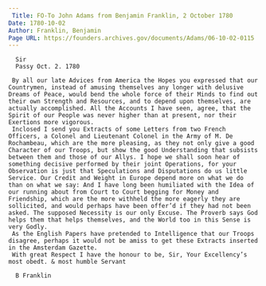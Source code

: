 ```yaml
---
 Title: FO-To John Adams from Benjamin Franklin, 2 October 1780
Date: 1780-10-02
Author: Franklin, Benjamin
Page URL: https://founders.archives.gov/documents/Adams/06-10-02-0115
---
```


     
      Sir
      Passy Oct. 2. 1780
     
     By all our late Advices from America the Hopes you expressed that our Countrymen, instead of amusing themselves any longer with delusive Dreams of Peace, would bend the whole force of their Minds to find out their own Strength and Resources, and to depend upon themselves, are actually accomplished. All the Accounts I have seen, agree, that the Spirit of our People was never higher than at present, nor their Exertions more vigorous.
     Inclosed I send you Extracts of some Letters from two French Officers, a Colonel and Lieutenant Colonel in the Army of M. De Rochambeau, which are the more pleasing, as they not only give a good Character of our Troops, but show the good Understanding that subsists between them and those of our Allys. I hope we shall soon hear of something decisive performed by their joint Operations, for your Observation is just that Speculations and Disputations do us little Service. Our Credit and Weight in Europe depend more on what we do than on what we say: And I have long been humiliated with the Idea of our running about from Court to Court begging for Money and Friendship, which are the more withheld the more eagerly they are sollicited, and would perhaps have been offer’d if they had not been asked. The supposed Necessity is our only Excuse. The Proverb says God helps them that helps themselves, and the World too in this Sense is very Godly.
     As the English Papers have pretended to Intelligence that our Troops disagree, perhaps it would not be amiss to get these Extracts inserted in the Amsterdam Gazette.
     With great Respect I have the honour to be, Sir, Your Excellency’s most obedt. & most humble Servant
     
      B Franklin
     
    
